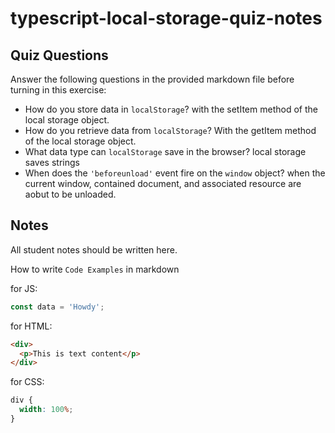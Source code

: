 # typescript-local-storage-quiz-notes

## Quiz Questions

Answer the following questions in the provided markdown file before turning in this exercise:

- How do you store data in `localStorage`?
  with the setItem method of the local storage object.
- How do you retrieve data from `localStorage`?
  With the getItem method of the local storage object.
- What data type can `localStorage` save in the browser?
  local storage saves strings
- When does the `'beforeunload'` event fire on the `window` object?
  when the current window, contained document, and associated resource are aobut to be unloaded.

## Notes

All student notes should be written here.

How to write `Code Examples` in markdown

for JS:

```javascript
const data = 'Howdy';
```

for HTML:

```html
<div>
  <p>This is text content</p>
</div>
```

for CSS:

```css
div {
  width: 100%;
}
```
